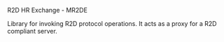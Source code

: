 R2D HR Exchange - MR2DE

Library for invoking R2D protocol operations. It acts as a proxy for a R2D compliant server.